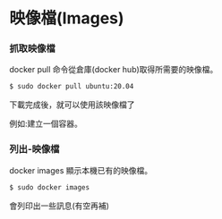 # 映像檔(Images)

### 抓取映像檔

docker pull 命令從倉庫(docker hub)取得所需要的映像檔。

```bash
$ sudo docker pull ubuntu:20.04
```
下載完成後，就可以使用該映像檔了

例如:建立一個容器。

### 列出-映像檔

docker images 顯示本機已有的映像檔。

```bash
$ sudo docker images
```
會列印出一些訊息(有空再補)


